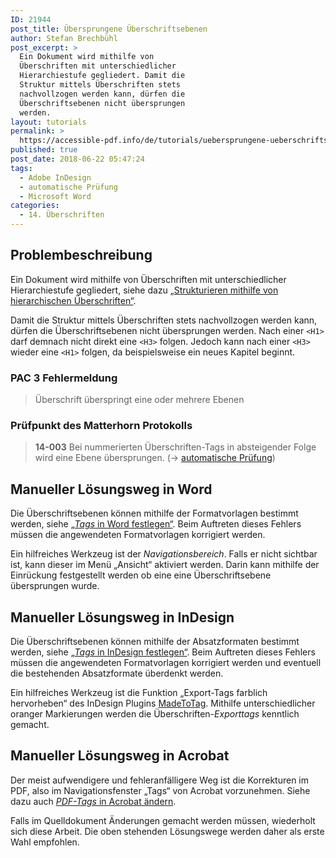 ```yaml
---
ID: 21944
post_title: Übersprungene Überschriftsebenen
author: Stefan Brechbühl
post_excerpt: >
  Ein Dokument wird mithilfe von
  Überschriften mit unterschiedlicher
  Hierarchiestufe gegliedert. Damit die
  Struktur mittels Überschriften stets
  nachvollzogen werden kann, dürfen die
  Überschriftsebenen nicht übersprungen
  werden.
layout: tutorials
permalink: >
  https://accessible-pdf.info/de/tutorials/uebersprungene-ueberschriftsebenen/
published: true
post_date: 2018-06-22 05:47:24
tags:
  - Adobe InDesign
  - automatische Prüfung
  - Microsoft Word
categories:
  - 14. Überschriften
---
```

## Problembeschreibung

Ein Dokument wird mithilfe von Überschriften mit unterschiedlicher Hierarchiestufe gegliedert, siehe dazu [„Strukturieren mithilfe von hierarchischen Überschriften“][1].

Damit die Struktur mittels Überschriften stets nachvollzogen werden kann, dürfen die Überschriftsebenen nicht übersprungen werden. Nach einer `<H1>` darf demnach nicht direkt eine `<H3>` folgen. Jedoch kann nach einer `<H3>` wieder eine `<H1>` folgen, da beispielsweise ein neues Kapitel beginnt.

### PAC 3 Fehlermeldung

> Überschrift überspringt eine oder mehrere Ebenen

### Prüfpunkt des Matterhorn Protokolls

> **14-003** Bei nummerierten Überschriften-Tags in absteigender Folge wird eine Ebene übersprungen. (→ [automatische Prüfung][2])

## Manueller Lösungsweg in Word

Die Überschriftsebenen können mithilfe der Formatvorlagen bestimmt werden, siehe [„*Tags* in Word festlegen“][3]. Beim Auftreten dieses Fehlers müssen die angewendeten Formatvorlagen korrigiert werden.

Ein hilfreiches Werkzeug ist der *Navigationsbereich*. Falls er nicht sichtbar ist, kann dieser im Menü „Ansicht“ aktiviert werden. Darin kann mithilfe der Einrückung festgestellt werden ob eine eine Überschriftsebene übersprungen wurde.

## Manueller Lösungsweg in InDesign

Die Überschriftsebenen können mithilfe der Absatzformaten bestimmt werden, siehe [„*Tags* in InDesign festlegen“][4]. Beim Auftreten dieses Fehlers müssen die angewendeten Formatvorlagen korrigiert werden und eventuell die bestehenden Absatzformate überdenkt werden.

Ein hilfreiches Werkzeug ist die Funktion „Export-Tags farblich hervorheben“ des InDesign Plugins [MadeToTag][5]. Mithilfe unterschiedlicher oranger Markierungen werden die Überschriften-*Exporttags* kenntlich gemacht.

## Manueller Lösungsweg in Acrobat

Der meist aufwendigere und fehleranfälligere Weg ist die Korrekturen im PDF, also im Navigationsfenster „Tags“ von Acrobat vorzunehmen. Siehe dazu auch [*PDF-Tags* in Acrobat ändern][6].

Falls im Quelldokument Änderungen gemacht werden müssen, wiederholt sich diese Arbeit. Die oben stehenden Lösungswege werden daher als erste Wahl empfohlen.

 [1]: https://accessible-pdf.info/de/basics/strukturieren-mithilfe-von-hierarchischen-ueberschriften/
 [2]: https://accessible-pdf.info/de/glossar/#automatische-pruefung
 [3]: https://accessible-pdf.info/de/basics/tags-in-word-festlegen/
 [4]: https://accessible-pdf.info/de/basics/tags-in-indesign-festlegen/
 [5]: https://www.axaio.com/doku.php/de:products:madetotag
 [6]: https://accessible-pdf.info/de/basics/pdf-tags-in-acrobat-aendern/